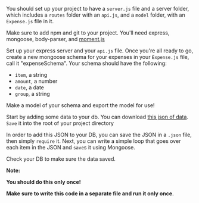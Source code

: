 
You should set up your project to have a `server.js` file and a server folder, which includes a `routes` folder with an `api.js`, and a `model` folder, with an `Expense.js` file in it.

  

Make sure to add npm and git to your project. You'll need express, mongoose, body-parser, and [moment.js](https://momentjs.com/)

  

Set up your express server and your `api.js` file. Once you're all ready to go, create a new mongoose schema for your expenses in your `Expense.js` file, call it "expenseSchema". Your schema should have the following:

-   `item`, a string
-   `amount`, a number
-   `date`, a date
-   `group`, a string

  

Make a model of your schema and export the model for use!

  

Start by adding some data to your db. You can download [this json of data](https://github.com/Elevationacademy/expenses-data). `Save` it into the root of your project directory

  

In order to add this JSON to your DB, you can save the JSON in a `.json` file, then simply `require` it. Next, you can write a simple loop that goes over each item in the JSON and `save`s it using Mongoose.

  

Check your DB to make sure the data saved.

  

**Note:**

**You should do this only once!**

**Make sure to write this code in a separate file and run it only once**.
